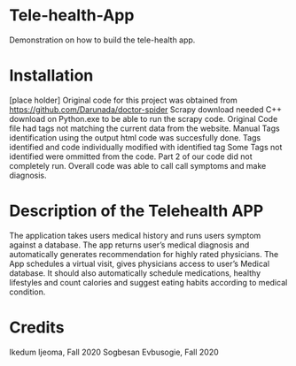 # Tele-health-App
Demonstration on how to build the tele-health app.  

# Installation
 [place holder]
 Original code for this project was obtained from https://github.com/Darunada/doctor-spider
 Scrapy download needed C++ download on Python.exe to be able to run the scrapy code.
 Original Code file had tags not matching the current data from the website.
 Manual Tags identification using the output html code was succesfully done.
 Tags identified and code individually modified with identified tag
 Some Tags not identified were ommitted from the code. 
 Part 2 of our code did not completely run.
 Overall code was able to call call symptoms and make diagnosis. 



# Description of the Telehealth APP
 The application takes users medical history and runs users symptom against a database. The app returns user’s medical diagnosis and automatically generates recommendation for highly rated physicians. The App schedules a virtual visit, gives physicians access to user’s Medical database. It should also automatically schedule medications, healthy lifestyles and count calories and suggest eating habits according to medical condition.

# Credits
Ikedum Ijeoma,   Fall 2020
Sogbesan Evbusogie,  Fall 2020
